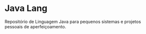 # Java Lang
 Repositório de Linguagem Java para pequenos sistemas e projetos pessoais de aperfeiçoamento.
 
